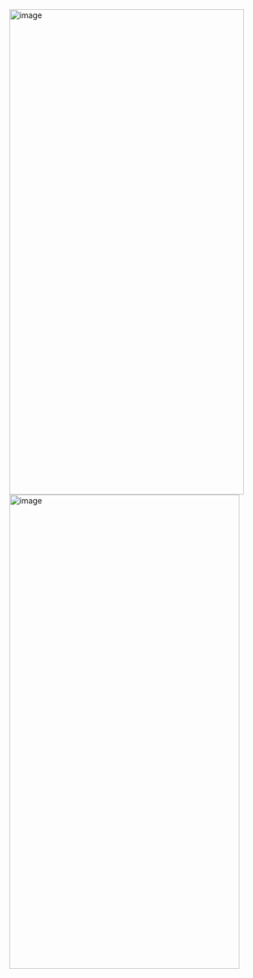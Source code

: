 <img width="418" height="864" alt="image" src="https://github.com/user-attachments/assets/c01d436e-e285-4d3b-a126-9a641de3c91e" />
<img width="410" height="844" alt="image" src="https://github.com/user-attachments/assets/512ffa6e-907e-4373-a8b4-d98740e458d0" />
